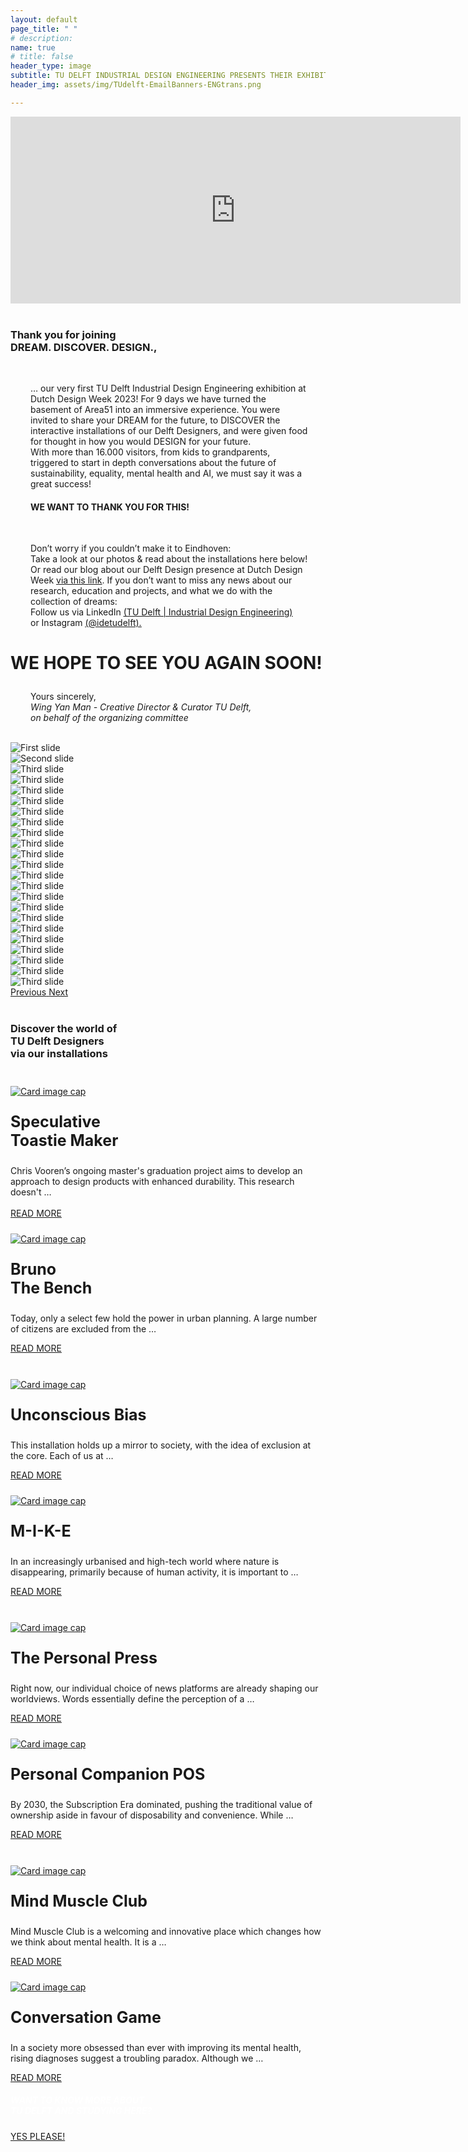 ```yaml
---
layout: default
page_title: " "
# description: 
name: true
# title: false
header_type: image
subtitle: TU DELFT INDUSTRIAL DESIGN ENGINEERING PRESENTS THEIR EXHIBITION AT DUTCH DESIGN WEEK  // 21 – 29 OCTOBER 2023 AT AREA51 (BASEMENT)
header_img: assets/img/TUdelft-EmailBanners-ENGtrans.png

---
```


<div class="card shadow videoWrapper">
<iframe width="720" height="299" src="https://www.youtube.com/embed/-Cq_jbJ-F7Q" title="DREAM. DISCOVER. DESIGN. - TU Delft Industrial Design Engineering at Dutch Design Week 2023 (teaser)" frameborder="0" allow="accelerometer; autoplay; clipboard-write; encrypted-media; gyroscope; picture-in-picture; web-share" allowfullscreen></iframe>
</div>  
<br>

<div class="card shadow text-center white-card">
  <div class="card-body">
    <h3 class="card-title NeueMachina-h3">Thank you for joining <br>DREAM. DISCOVER. DESIGN.,
</h3><br>
    <p class="card-text open-sans" style="margin-right:2em;margin-left: 2rem">
… our very first <span class="NeueMachina">TU Delft Industrial Design Engineering exhibition</span> at Dutch Design Week 2023! For 9 days we have turned the basement of Area51 into an <span class="NeueMachina">immersive experience</span>. You were invited to share your <span class="NeueMachina">DREAM</span> for the future, to <span class="NeueMachina">DISCOVER the interactive installations of our Delft Designers</span>, and were given food for thought in how you would <span class="NeueMachina">DESIGN</span> for your future. 
<br>
With <span class="NeueMachina">more than 16.000 visitors, from kids to grandparents,</span>  triggered to start in depth <span class="NeueMachina">conversations about the future of sustainability, equality, mental health and AI</span>, we must say it was a great success! 
<br>
</p>
<h4 class="card-text NeueMachina-h4" style="margin-right:2em;margin-left: 2rem"> 
WE WANT TO THANK YOU FOR THIS!
</h4>
<br>
<p class="card-text open-sans" style="margin-right:2em;margin-left: 2rem">
Don’t worry if you couldn’t make it to Eindhoven:<br>
<span class="NeueMachina">Take a look at our photos & read about the installations here below!
Or read our blog about our Delft Design presence at Dutch Design Week <a href="https://www.tudelft.nl/2023/io/november/dreamdiscoverdesign" target="_blank"><u>via this link</u></a>.</span> 
If you don’t want to miss any news about our research, education and projects, and what we do with the collection of dreams:<br>
<span class="NeueMachina">Follow us via LinkedIn</span> 
<a href="https://www.linkedin.com/school/idetudelft/" target="_blank"><u>(TU Delft | Industrial Design Engineering)</u></a> <br>
<span class="NeueMachina">or Instagram</span> 
<a href="https://www.instagram.com/idetudelft/" target="_blank"><u>(@idetudelft).</u></a> 
</p>

<h3 class="card-text NeueMachina-h3" style="font-size: 28px;"> 
WE HOPE TO SEE YOU AGAIN SOON!
</h3>
<p class="card-text open-sans" style="margin-right:2em;margin-left: 2rem">
Yours sincerely,<br>
<i>Wing Yan Man - Creative Director & Curator TU Delft,<br>
on behalf of the organizing committee</i>
</p>

  </div>
</div>

<br>
<div id="carouselExampleControls" class="carousel slide" data-ride="carousel">
  <div class="carousel-inner">
    <div class="carousel-item active">
      <img class="d-block w-100" src="/assets/img/Carousel compressed/1.jpg" alt="First slide">
    </div>
    <div class="carousel-item">
      <img class="d-block w-100" src="/assets/img/Carousel compressed/2.jpg" alt="Second slide">
    </div>
    <div class="carousel-item">
      <img class="d-block w-100" src="/assets/img/Carousel compressed/3.jpg" alt="Third slide">
    </div>
    <div class="carousel-item">
      <img class="d-block w-100" src="/assets/img/Carousel compressed/4.jpg" alt="Third slide">
    </div>
    <div class="carousel-item">
      <img class="d-block w-100" src="/assets/img/Carousel compressed/5.jpg" alt="Third slide">
    </div>
    <div class="carousel-item">
      <img class="d-block w-100" src="/assets/img/Carousel compressed/6-resize.jpg" alt="Third slide">
    </div>
    <div class="carousel-item">
      <img class="d-block w-100" src="/assets/img/Carousel compressed/7.jpg" alt="Third slide">
    </div>
    <div class="carousel-item">
      <img class="d-block w-100" src="/assets/img/Carousel compressed/8.jpg" alt="Third slide">
    </div>
    <div class="carousel-item">
      <img class="d-block w-100" src="/assets/img/Carousel compressed/9.jpg" alt="Third slide">
    </div>
    <div class="carousel-item">
      <img class="d-block w-100" src="/assets/img/Carousel compressed/10.jpg" alt="Third slide">
    </div>
    <div class="carousel-item">
      <img class="d-block w-100" src="/assets/img/Carousel compressed/11.jpg" alt="Third slide">
    </div>
    <div class="carousel-item">
      <img class="d-block w-100" src="/assets/img/Carousel compressed/12-resize.jpg" alt="Third slide">
    </div>
    <div class="carousel-item">
      <img class="d-block w-100" src="/assets/img/Carousel compressed/13-resize.jpg" alt="Third slide">
    </div>
    <div class="carousel-item">
      <img class="d-block w-100" src="/assets/img/Carousel compressed/14.jpg" alt="Third slide">
    </div>
    <div class="carousel-item">
      <img class="d-block w-100" src="/assets/img/Carousel compressed/15.jpg" alt="Third slide">
    </div>
    <div class="carousel-item">
      <img class="d-block w-100" src="/assets/img/Carousel compressed/16.jpg" alt="Third slide">
    </div>
    <div class="carousel-item">
      <img class="d-block w-100" src="/assets/img/Carousel compressed/17-resize.jpg" alt="Third slide">
    </div>
    <div class="carousel-item">
      <img class="d-block w-100" src="/assets/img/Carousel compressed/18.jpg" alt="Third slide">
    </div>
    <div class="carousel-item">
      <img class="d-block w-100" src="/assets/img/Carousel compressed/19-resize.jpg" alt="Third slide">
    </div>
    <div class="carousel-item">
      <img class="d-block w-100" src="/assets/img/Carousel compressed/20.jpg" alt="Third slide">
    </div>
    <div class="carousel-item">
      <img class="d-block w-100" src="/assets/img/Carousel compressed/21.jpg" alt="Third slide">
    </div>
    <div class="carousel-item">
      <img class="d-block w-100" src="/assets/img/Carousel compressed/22.jpg" alt="Third slide">
    </div>
    <div class="carousel-item">
      <img class="d-block w-100" src="/assets/img/Carousel compressed/23.jpg" alt="Third slide">
    </div>

  </div>
  <a class="carousel-control-prev" href="#carouselExampleControls" role="button" data-slide="prev">
    <span class="carousel-control-prev-icon" aria-hidden="true"></span>
    <span class="sr-only">Previous</span>
  </a>
  <a class="carousel-control-next" href="#carouselExampleControls" role="button" data-slide="next">
    <span class="carousel-control-next-icon" aria-hidden="true"></span>
    <span class="sr-only">Next</span>
  </a>
</div>
<br>

<div class="card shadow white-default-card" style="margin-bottom:1rem;">
  <div class="card-body">
<h3 class="card-title NeueMachina-h3 text-center">Discover the world of<br> TU Delft Designers<br> via our installations</h3>
<br>
<div class="card-deck">
<div class="card toast-card" style="margin-bottom:1rem;">
    <a href="/toasty-maker"><img class="card-img-top" src="/assets/img/Per project compressed/Toastie Maker - Top.jpg" alt="Card image cap" style="margin-top: 0.5rem;"></a>
      <div class="card-body text-center">
        <p class="card-title NeueMachina" style="font-size:25px"><b>Speculative <br>Toastie Maker</b></p>
        <p class="card-text" style="margin-left:0rem;margin-bottom:0rem;"> Chris Vooren’s ongoing master's graduation project aims to develop an approach to design products with enhanced durability. This research doesn't …</p>
        <br>
          <!-- <a href="/toasty-maker" class="btn btn-primary NeueMachina">READ MORE</a> -->
      </div>
      <div class="card-footer text-center">
        <a href="/toasty-maker" class="btn btn-primary NeueMachina">READ MORE</a>
      </div>
  </div>
    <div class="card bruno-card" style="margin-bottom:1rem;">
    <a href="/bruno-the-bench"><img class="card-img-top" src="/assets/img/Per project compressed/Bruno - Top.jpg" alt="Card image cap" style="margin-top: 0.5rem;"></a>
      <div class="card-body text-center">
        <p class="card-title NeueMachina" style="font-size:25px"><b>Bruno<br> The Bench</b></p>
        <p class="card-text"> Today, only a select few hold the power in urban planning. A large number of citizens are excluded from the …</p>
        <!-- <a href="/bruno-the-bench" class="btn btn-primary NeueMachina">READ MORE</a> -->
      </div>
      <div class="card-footer text-center">
        <a href="/bruno-the-bench" class="btn btn-primary NeueMachina">READ MORE</a>
      </div>
    </div>
  </div>


<br>

<div class="card-deck">
<div class="card bias-card" style="margin-bottom:1rem;">
    <a href="/unconscious-bias"><img class="card-img-top" src="/assets/img/Per project compressed/Unconscious Bias - Top.jpg" alt="Card image cap" style="margin-top: 0.5rem;"></a>
      <div class="card-body text-center">
        <p class="card-title NeueMachina" style="font-size:25px"><b>Unconscious Bias</b></p>
        <p class="card-text"> This installation holds up a mirror to society, with the idea of exclusion at the core. Each of us at …</p>
      </div>
      <div class="card-footer text-center">
          <a href="/unconscious-bias" class="btn btn-primary NeueMachina">READ MORE</a>
        </div>
    </div> 
    <div class="card mike-card" style="margin-bottom:1rem;">
    <a href="/m-i-k-e"><img class="card-img-top" src="/assets/img/Per project compressed/MIKE - Top.jpg" alt="Card image cap" style="margin-top: 0.5rem;"></a>
      <div class="card-body text-center">
        <p class="card-title NeueMachina" style="font-size:25px"><b>M-I-K-E</b></p>
        <p class="card-text"> In an increasingly urbanised and high-tech world where nature is disappearing, primarily because of human activity, it is important to …</p>
        <!-- <a href="/m-i-k-e" class="btn btn-primary NeueMachina">READ MORE</a> -->
      </div>
      <div class="card-footer text-center">
        <a href="/m-i-k-e" class="btn btn-primary NeueMachina">READ MORE</a>
      </div>
    </div>

  </div>
<br>

<div class="card-deck">
    <div class="card press-card" style="margin-bottom:1rem;">
    <a href="/the-personal-press"><img class="card-img-top" src="/assets/img/Per project compressed/The Personal Press - Top.jpg" alt="Card image cap" style="margin-top: 0.5rem;"></a>
      <div class="card-body text-center">
        <p class="card-title NeueMachina" style="font-size:25px"><b>The Personal Press</b></p>
        <p class="card-text"> Right now, our individual choice of news platforms are already shaping our worldviews. Words essentially define the perception of a …</p>
        <!-- <a href="/the-personal-press" class="btn btn-primary NeueMachina">READ MORE</a> -->
      </div>
      <div class="card-footer text-center">
        <a href="/the-personal-press" class="btn btn-primary NeueMachina">READ MORE</a>
      </div>
    </div>
    <div class="card pos-card" style="margin-bottom:1rem;">
    <a href="/personal-companion-pos"><img class="card-img-top" src="/assets/img/Per project compressed/Personal Companion - Top.jpg" alt="Card image cap" style="margin-top: 0.5rem;"></a>
      <div class="card-body text-center">
        <p class="card-title NeueMachina" style="font-size:25px"><b>Personal Companion POS</b></p>
        <p class="card-text"> By 2030, the Subscription Era dominated, pushing the traditional value of ownership aside in favour of disposability and convenience. While …</p>
        <!-- <a href="/personal-companion-pos" class="btn btn-primary NeueMachina">READ MORE</a> -->
      </div>
      <div class="card-footer text-center">
        <a href="/personal-companion-pos" class="btn btn-primary NeueMachina">READ MORE</a>
      </div>
    </div>
  </div>

<br>
<div class="card-deck">
<div class="card muscle-card" style="margin-bottom:1rem;">
    <a href="/mind-muscle-club"><img class="card-img-top" src="/assets/img/Per project compressed/Mind Muscle - Top.jpg" alt="Card image cap" style="margin-top: 0.5rem;"></a>
      <div class="card-body text-center">
        <p class="card-title NeueMachina" style="font-size:25px"><b>Mind Muscle Club</b></p>
        <p class="card-text"> Mind Muscle Club is a welcoming and innovative place which changes how we think about mental health. It is a …</p>
        <!-- <a href="/mind-muscle-club" class="btn btn-primary NeueMachina">READ MORE</a> -->
      </div>
      <div class="card-footer text-center">
        <a href="/mind-muscle-club" class="btn btn-primary NeueMachina">READ MORE</a>
      </div>
    </div>
    <div class="card conv-card" style="margin-bottom:1rem;">
    <a href="/conversation-game"><img class="card-img-top" src="/assets/img/Per project compressed/Conversation Game - Top.jpg" alt="Card image cap" style="margin-top: 0.5rem;"></a>
      <div class="card-body text-center">
        <p class="card-title NeueMachina" style="font-size:25px"><b>Conversation Game</b></p>
        <p class="card-text"> In a society more obsessed than ever with improving its mental health, rising diagnoses suggest a troubling paradox. Although we …</p>
        <!-- <a href="/conversation-game" class="btn btn-primary NeueMachina">READ MORE</a> -->
      </div>
      <div class="card-footer text-center">
        <a href="/conversation-game" class="btn btn-primary NeueMachina">READ MORE</a>
      </div>
  </div>
</div>
    </div>
  </div>


<div class="card text-center  blue-card shadow">
  <div class="card-body">
    <h5 class="card-title NeueMachina-h4" style="color:white;">WANT TO KNOW MORE ABOUT <br>TU DELFT AND STUDYING HERE?</h5>
    <a href="https://www.tudelft.nl/en/education/practical-matters/studying-at-tu-delft" class="btn btn-primary NeueMachina">YES PLEASE!</a>
  </div>
</div>